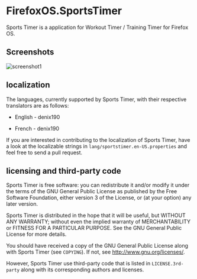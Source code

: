 # FirefoxOS.SportsTimer
Sports Timer is a application for Workout Timer / Training Timer for Firefox OS.

## Screenshots
    
![screenshot1](http://denix190.github.io/FirefoxOS.SportsTimer/main.png "First screen")

localization
------------

The languages, currently supported by Sports Timer, with their respective
translators are as follows:

* English - denix190
- French - denix190

If you are interested in contributing to the localization of Sports Timer, have a
look at the localizable strings in `lang/sportstimer.en-US.properties` and feel
free to send a pull request.
    

licensing and third-party code
----------------

Sports Timer is free software: you can redistribute it and/or modify
it under the terms of the GNU General Public License as published by
the Free Software Foundation, either version 3 of the License, or
(at your option) any later version.

Sports Timer is distributed in the hope that it will be useful,
but WITHOUT ANY WARRANTY; without even the implied warranty of
MERCHANTABILITY or FITNESS FOR A PARTICULAR PURPOSE.  See the
GNU General Public License for more details.

You should have received a copy of the GNU General Public License
along with Sports Timer (see `COPYING`).  If not, see <http://www.gnu.org/licenses/>.

However, Sports Timer use third-party code that is listed in
`LICENSE.3rd-party` along with its corresponding authors and licenses.